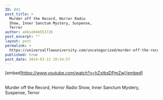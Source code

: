 ```yaml
---
ID: 841
post_title: >
  Murder off the Record, Horror Radio
  Show, Inner Sanctum Mystery, Suspense,
  Terror
author: abbie04m553726
post_excerpt: ""
layout: post
permalink: >
  https://universalflowuniversity.com/uncategorized/murder-off-the-record-horror-radio-show-inner-sanctum-mystery-suspense-terror/
published: true
post_date: 2014-03-12 10:54:57
---
```

[embed]https://www.youtube.com/watch?v=hZxtbsDPmZw[/embed]</br></br>
<p>Murder off the Record, Horror Radio Show, Inner Sanctum Mystery, Suspense, Terror</p>